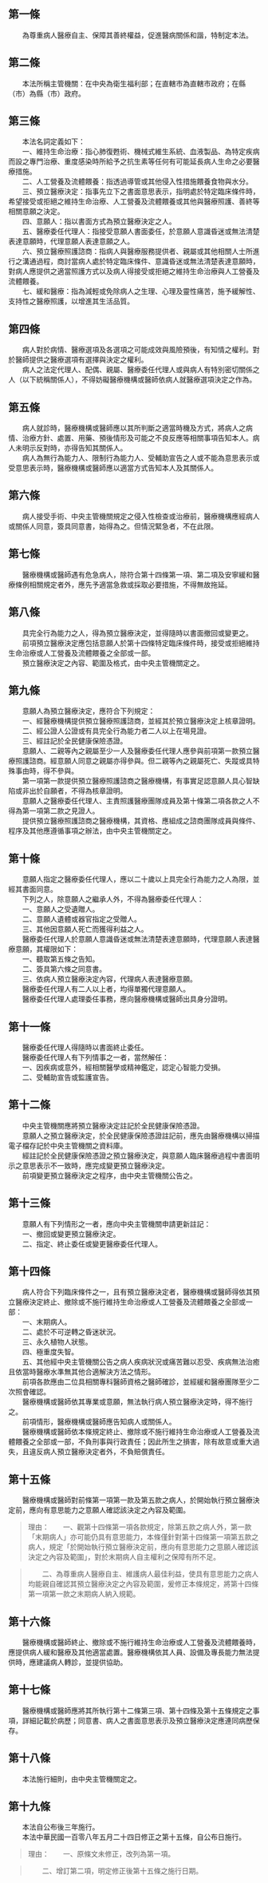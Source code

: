 第一條 
-------
　　為尊重病人醫療自主、保障其善終權益，促進醫病關係和諧，特制定本法。  


第二條 
-------
　　本法所稱主管機關：在中央為衛生福利部；在直轄市為直轄市政府；在縣（市）為縣（市）政府。  


第三條 
-------
　　本法名詞定義如下：  
　　一、維持生命治療：指心肺復甦術、機械式維生系統、血液製品、為特定疾病而設之專門治療、重度感染時所給予之抗生素等任何有可能延長病人生命之必要醫療措施。  
　　二、人工營養及流體餵養：指透過導管或其他侵入性措施餵養食物與水分。  
　　三、預立醫療決定：指事先立下之書面意思表示，指明處於特定臨床條件時，希望接受或拒絕之維持生命治療、人工營養及流體餵養或其他與醫療照護、善終等相關意願之決定。  
　　四、意願人：指以書面方式為預立醫療決定之人。  
　　五、醫療委任代理人：指接受意願人書面委任，於意願人意識昏迷或無法清楚表達意願時，代理意願人表達意願之人。  
　　六、預立醫療照護諮商：指病人與醫療服務提供者、親屬或其他相關人士所進行之溝通過程，商討當病人處於特定臨床條件、意識昏迷或無法清楚表達意願時，對病人應提供之適當照護方式以及病人得接受或拒絕之維持生命治療與人工營養及流體餵養。  
　　七、緩和醫療：指為減輕或免除病人之生理、心理及靈性痛苦，施予緩解性、支持性之醫療照護，以增進其生活品質。  


第四條 
-------
　　病人對於病情、醫療選項及各選項之可能成效與風險預後，有知情之權利。對於醫師提供之醫療選項有選擇與決定之權利。  
　　病人之法定代理人、配偶、親屬、醫療委任代理人或與病人有特別密切關係之人（以下統稱關係人），不得妨礙醫療機構或醫師依病人就醫療選項決定之作為。  


第五條 
-------
　　病人就診時，醫療機構或醫師應以其所判斷之適當時機及方式，將病人之病情、治療方針、處置、用藥、預後情形及可能之不良反應等相關事項告知本人。病人未明示反對時，亦得告知其關係人。  
　　病人為無行為能力人、限制行為能力人、受輔助宣告之人或不能為意思表示或受意思表示時，醫療機構或醫師應以適當方式告知本人及其關係人。  


第六條 
-------
　　病人接受手術、中央主管機關規定之侵入性檢查或治療前，醫療機構應經病人或關係人同意，簽具同意書，始得為之。但情況緊急者，不在此限。  


第七條 
-------
　　醫療機構或醫師遇有危急病人，除符合第十四條第一項、第二項及安寧緩和醫療條例相關規定者外，應先予適當急救或採取必要措施，不得無故拖延。  


第八條 
-------
　　具完全行為能力之人，得為預立醫療決定，並得隨時以書面撤回或變更之。  
　　前項預立醫療決定應包括意願人於第十四條特定臨床條件時，接受或拒絕維持生命治療或人工營養及流體餵養之全部或一部。  
　　預立醫療決定之內容、範圍及格式，由中央主管機關定之。  


第九條 
-------
　　意願人為預立醫療決定，應符合下列規定：  
　　一、經醫療機構提供預立醫療照護諮商，並經其於預立醫療決定上核章證明。  
　　二、經公證人公證或有具完全行為能力者二人以上在場見證。  
　　三、經註記於全民健康保險憑證。  
　　意願人、二親等內之親屬至少一人及醫療委任代理人應參與前項第一款預立醫療照護諮商。經意願人同意之親屬亦得參與。但二親等內之親屬死亡、失蹤或具特殊事由時，得不參與。  
　　第一項第一款提供預立醫療照護諮商之醫療機構，有事實足認意願人具心智缺陷或非出於自願者，不得為核章證明。  
　　意願人之醫療委任代理人、主責照護醫療團隊成員及第十條第二項各款之人不得為第一項第二款之見證人。  
　　提供預立醫療照護諮商之醫療機構，其資格、應組成之諮商團隊成員與條件、程序及其他應遵循事項之辦法，由中央主管機關定之。  


第十條 
-------
　　意願人指定之醫療委任代理人，應以二十歲以上具完全行為能力之人為限，並經其書面同意。  
　　下列之人，除意願人之繼承人外，不得為醫療委任代理人：  
　　一、意願人之受遺贈人。  
　　二、意願人遺體或器官指定之受贈人。  
　　三、其他因意願人死亡而獲得利益之人。  
　　醫療委任代理人於意願人意識昏迷或無法清楚表達意願時，代理意願人表達醫療意願，其權限如下：  
　　一、聽取第五條之告知。  
　　二、簽具第六條之同意書。  
　　三、依病人預立醫療決定內容，代理病人表達醫療意願。  
　　醫療委任代理人有二人以上者，均得單獨代理意願人。  
　　醫療委任代理人處理委任事務，應向醫療機構或醫師出具身分證明。  


第十一條 
---------
　　醫療委任代理人得隨時以書面終止委任。  
　　醫療委任代理人有下列情事之一者，當然解任：  
　　一、因疾病或意外，經相關醫學或精神鑑定，認定心智能力受損。  
　　二、受輔助宣告或監護宣告。  


第十二條 
---------
　　中央主管機關應將預立醫療決定註記於全民健康保險憑證。  
　　意願人之預立醫療決定，於全民健康保險憑證註記前，應先由醫療機構以掃描電子檔存記於中央主管機關之資料庫。  
　　經註記於全民健康保險憑證之預立醫療決定，與意願人臨床醫療過程中書面明示之意思表示不一致時，應完成變更預立醫療決定。  
　　前項變更預立醫療決定之程序，由中央主管機關公告之。  


第十三條 
---------
　　意願人有下列情形之一者，應向中央主管機關申請更新註記：  
　　一、撤回或變更預立醫療決定。  
　　二、指定、終止委任或變更醫療委任代理人。  


第十四條 
---------
　　病人符合下列臨床條件之一，且有預立醫療決定者，醫療機構或醫師得依其預立醫療決定終止、撤除或不施行維持生命治療或人工營養及流體餵養之全部或一部：  
　　一、末期病人。  
　　二、處於不可逆轉之昏迷狀況。  
　　三、永久植物人狀態。  
　　四、極重度失智。  
　　五、其他經中央主管機關公告之病人疾病狀況或痛苦難以忍受、疾病無法治癒且依當時醫療水準無其他合適解決方法之情形。  
　　前項各款應由二位具相關專科醫師資格之醫師確診，並經緩和醫療團隊至少二次照會確認。  
　　醫療機構或醫師依其專業或意願，無法執行病人預立醫療決定時，得不施行之。  
　　前項情形，醫療機構或醫師應告知病人或關係人。  
　　醫療機構或醫師依本條規定終止、撤除或不施行維持生命治療或人工營養及流體餵養之全部或一部，不負刑事與行政責任；因此所生之損害，除有故意或重大過失，且違反病人預立醫療決定者外，不負賠償責任。  


第十五條 
---------
　　醫療機構或醫師對前條第一項第一款及第五款之病人，於開始執行預立醫療決定前，應向有意思能力之意願人確認該決定之內容及範圍。  
> 理由：　　一、觀第十四條第一項各款規定，除第五款之病人外，第一款「末期病人」亦可能仍具有意思能力，本條僅針對第十四條第一項第五款之病人，規定「於開始執行預立醫療決定前，應向有意思能力之意願人確認該決定之內容及範圍」，對於末期病人自主權利之保障有所不足。

> 　　二、為尊重病人醫療自主、維護病人最佳利益，使具有意思能力之病人均能親自確認其預立醫療決定之內容及範圍，爰修正本條規定，將第十四條第一項第一款之末期病人納入規範。



第十六條 
---------
　　醫療機構或醫師終止、撤除或不施行維持生命治療或人工營養及流體餵養時，應提供病人緩和醫療及其他適當處置。醫療機構依其人員、設備及專長能力無法提供時，應建議病人轉診，並提供協助。  


第十七條 
---------
　　醫療機構或醫師應將其所執行第十二條第三項、第十四條及第十五條規定之事項，詳細記載於病歷；同意書、病人之書面意思表示及預立醫療決定應連同病歷保存。  


第十八條 
---------
　　本法施行細則，由中央主管機關定之。  


第十九條 
---------
　　本法自公布後三年施行。  
　　本法中華民國一百零八年五月二十四日修正之第十五條，自公布日施行。  
> 理由：　　一、原條文未修正，改列為第一項。

> 　　二、增訂第二項，明定修正後第十五條之施行日期。